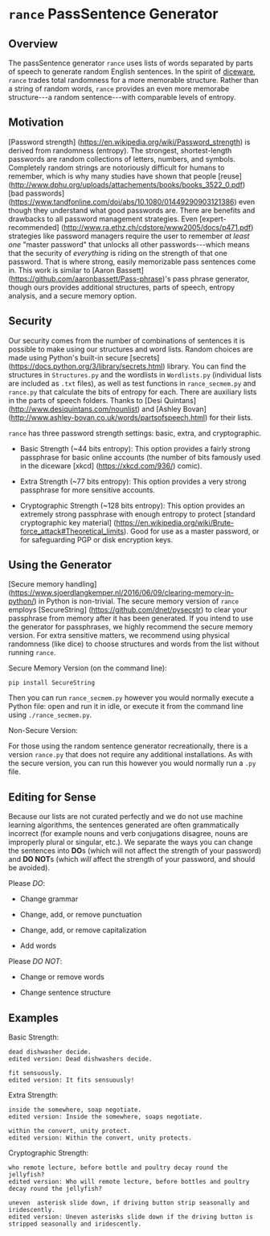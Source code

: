 `rance` PassSentence Generator
================================

Overview
--------
  
  The passSentence generator `rance` uses lists of words separated by parts of speech to generate random English sentences. In the spirit of [diceware](http://world.std.com/~reinhold/diceware.html), `rance` trades total randomness for a more memorable structure. Rather than a string of random words, `rance` provides an even more memorabe structure---a random sentence---with comparable levels of entropy.

Motivation
----------
  
  [Password strength] (https://en.wikipedia.org/wiki/Password_strength) is derived from randomness (entropy). The strongest, shortest-length passwords are random collections of letters, numbers, and symbols. Completely random strings are notoriously difficult for humans to remember, which is why many studies have shown that people [reuse] (http://www.dphu.org/uploads/attachements/books/books_3522_0.pdf) [bad passwords] (https://www.tandfonline.com/doi/abs/10.1080/01449290903121386) even though they understand what good passwords are. 
  There are benefits and drawbacks to all password management strategies. Even [expert-recommended] (http://www.ra.ethz.ch/cdstore/www2005/docs/p471.pdf) strategies like password managers require the user to remember *at least one* "master password" that unlocks all other passwords---which means that the security of *everything* is riding on the strength of that one password. That is where strong, easily memorizable pass sentences come in.
  This work is similar to [Aaron Bassett] (https://github.com/aaronbassett/Pass-phrase)'s pass phrase generator, though ours provides additional structures, parts of speech, entropy analysis, and a secure memory option.
  
Security
--------

Our security comes from the number of combinations of sentences it is possible to make using our structures and word lists. Random choices are made using Python's built-in secure [secrets] (https://docs.python.org/3/library/secrets.html) library. You can find the structures in `Structures.py` and the wordlists in `Wordlists.py` (individual lists are included as `.txt` files), as well as test functions in `rance_secmem.py` and `rance.py` that calculate the bits of entropy for each. There are auxiliary lists in the parts of speech folders. Thanks to [Desi Quintans] (http://www.desiquintans.com/nounlist) and [Ashley Bovan] (http://www.ashley-bovan.co.uk/words/partsofspeech.html) for their lists. 

`rance` has three password strength settings: basic, extra, and cryptographic.

* Basic Strength (~44 bits entropy): This option provides a fairly strong passphrase for basic online accounts (the number of bits famously used in the diceware [xkcd] (https://xkcd.com/936/) comic).

* Extra Strength (~77 bits entropy): This option provides a very strong passphrase for more sensitive accounts.

* Cryptographic Strength (~128 bits entropy): This option provides an extremely strong passphrase with enough entropy to protect [standard cryptographic key material] (https://en.wikipedia.org/wiki/Brute-force_attack#Theoretical_limits). Good for use as a master password, or for safeguarding PGP or disk encryption keys.

Using the Generator
-------------------

[Secure memory handling] (https://www.sjoerdlangkemper.nl/2016/06/09/clearing-memory-in-python/) in Python is non-trivial. The secure memory version of `rance` employs [SecureString] (https://github.com/dnet/pysecstr) to clear your passphrase from memory after it has been generated. If you intend to use the generator for passphrases, we highly recommend the secure memory version. For extra sensitive matters, we recommend using physical randomness (like dice) to choose structures and words from the list without running `rance`.

Secure Memory Version (on the command line): 

    pip install SecureString

Then you can run `rance_secmem.py` however you would normally execute a Python file: open and run it in idle, or execute it from the command line using `./rance_secmem.py`.

Non-Secure Version:

For those using the random sentence generator recreationally, there is a version `rance.py` that does not require any additional installations. As with the secure version, you can run this however you would normally run a `.py` file.

Editing for Sense
------------------

Because our lists are not curated perfectly and we do not use machine learning algorithms, the sentences generated are often grammatically incorrect (for example nouns and verb conjugations disagree, nouns are improperly plural or singular, etc.). We separate the ways you can change the sentences into **DO**s (which will not affect the strength of your password) and **DO NOT**s (which *will* affect the strength of your password, and should be avoided).

Please *DO*:

* Change grammar

* Change, add, or remove punctuation

* Change, add, or remove capitalization

* Add words


Please *DO NOT*:

* Change or remove words

* Change sentence structure


Examples
--------

Basic Strength:

    dead dishwasher decide.
    edited version: Dead dishwashers decide.
    
    fit sensuously.
    edited version: It fits sensuously!

Extra Strength:

    inside the somewhere, soap negotiate.
    edited version: Inside the somewhere, soaps negotiate.
    
    within the convert, unity protect.
    edited version: Within the convert, unity protects.
    
Cryptographic Strength:

    who remote lecture, before bottle and poultry decay round the jellyfish?
    edited version: Who will remote lecture, before bottles and poultry decay round the jellyfish?
    
    uneven  asterisk slide down, if driving button strip seasonally and iridescently.
    edited version: Uneven asterisks slide down if the driving button is stripped seasonally and iridescently.